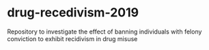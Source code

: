 # drug-recedivism-2019
Repository to investigate the effect of banning individuals with felony conviction to exhibit recidivism in drug misuse
